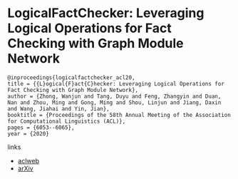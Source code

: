 # LogicalFactChecker: Leveraging Logical Operations for Fact Checking with Graph Module Network

```
@inproceedings{logicalfactchecker_acl20,
title = {{L}ogical{F}act{C}hecker: Leveraging Logical Operations for Fact Checking with Graph Module Network},
author = {Zhong, Wanjun and Tang, Duyu and Feng, Zhangyin and Duan, Nan and Zhou, Ming and Gong, Ming and Shou, Linjun and Jiang, Daxin and Wang, Jiahai and Yin, Jian},
booktitle = {Proceedings of the 58th Annual Meeting of the Association for Computational Linguistics (ACL)},
pages = {6053--6065},
year = {2020}
```

links
- [aclweb](https://www.aclweb.org/anthology/2020.acl-main.539/)
- [arXiv](https://arxiv.org/abs/2004.13659)
